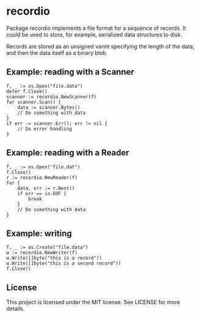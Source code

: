 # recordio

Package recordio implements a file format for a sequence of
records. It could be used to store, for example, serialized
data structures to disk.

Records are stored as an unsigned varint specifying the
length of the data, and then the data itself as a binary blob.

## Example: reading with a Scanner
	f, _ := os.Open("file.data")
	defer f.Close()
	scanner := recordio.NewScanner(f)
	for scanner.Scan() {
		data := scanner.Bytes()
		// Do something with data
	}
	if err := scanner.Err(); err != nil {
		// Do error handling
	}

## Example: reading with a Reader
	f, _ := os.Open("file.dat")
	f.Close()
	r := recordio.NewReader(f)
	for {
		data, err := r.Next()
		if err == io.EOF {
			break
		}
		// Do something with data
	}

## Example: writing
	f, _ := os.Create("file.data")
	w := recordio.NewWriter(f)
	w.Write([]byte("this is a record"))
	w.Write([]byte("this is a second record"))
	f.Close()

## License

This project is licensed under the MIT license. See LICENSE for more details.
